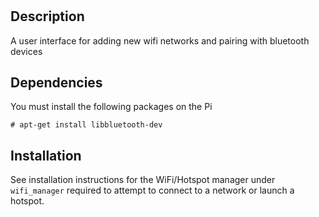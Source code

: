 # 
## Description
A user interface for adding new wifi networks and pairing with bluetooth devices

## Dependencies
You must install the following packages on the Pi
```
# apt-get install libbluetooth-dev
```

## Installation
See installation instructions for the WiFi/Hotspot manager under ``wifi_manager`` required to attempt to connect to a network or launch a hotspot. 
